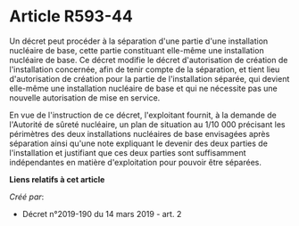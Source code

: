 # Article R593-44

Un décret peut procéder à la séparation d'une partie d'une installation nucléaire de base, cette partie constituant elle-même
une installation nucléaire de base. Ce décret modifie le décret d'autorisation de création de l'installation concernée, afin
de tenir compte de la séparation, et tient lieu d'autorisation de création pour la partie de l'installation séparée, qui
devient elle-même une installation nucléaire de base et qui ne nécessite pas une nouvelle autorisation de mise en service.

En vue de l'instruction de ce décret, l'exploitant fournit, à la demande de l'Autorité de sûreté nucléaire, un plan de
situation au 1/10 000 précisant les périmètres des deux installations nucléaires de base envisagées après séparation ainsi
qu'une note expliquant le devenir des deux parties de l'installation et justifiant que ces deux parties sont suffisamment
indépendantes en matière d'exploitation pour pouvoir être séparées.

**Liens relatifs à cet article**

_Créé par_:

  - Décret n°2019-190 du 14 mars 2019 - art. 2
